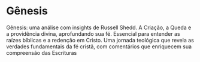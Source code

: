 # Gênesis
Gênesis: uma análise com insights de Russell Shedd. A Criação, a Queda e a providência divina, aprofundando sua fé. Essencial para entender as raízes bíblicas e a redenção em Cristo. Uma jornada teológica que revela as verdades fundamentais da fé cristã, com comentários que enriquecem sua compreensão das Escrituras
